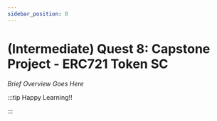 ```yaml
---
sidebar_position: 8
---
```


# (Intermediate) Quest 8: Capstone Project - ERC721 Token SC

_Brief Overview Goes Here_

:::tip Happy Learning!!

<QuestButton text="Go To Quest" link="https://app.stackup.dev/quest_page/intermediate-quest-8-capstone-project---erc721-token-sc" />

:::

